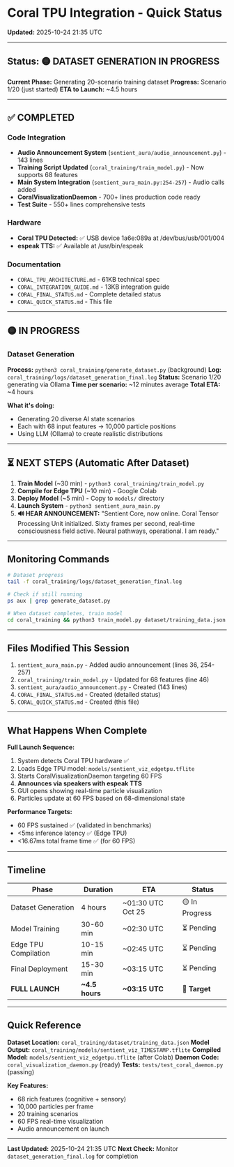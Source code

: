 # Coral TPU Integration - Quick Status
**Updated:** 2025-10-24 21:35 UTC

---

## Status: 🟡 DATASET GENERATION IN PROGRESS

**Current Phase:** Generating 20-scenario training dataset
**Progress:** Scenario 1/20 (just started)
**ETA to Launch:** ~4.5 hours

---

## ✅ COMPLETED

### Code Integration
- **Audio Announcement System** (`sentient_aura/audio_announcement.py`) - 143 lines
- **Training Script Updated** (`coral_training/train_model.py`) - Now supports 68 features
- **Main System Integration** (`sentient_aura_main.py:254-257`) - Audio calls added
- **CoralVisualizationDaemon** - 700+ lines production code ready
- **Test Suite** - 550+ lines comprehensive tests

### Hardware
- **Coral TPU Detected:** ✅ USB device 1a6e:089a at /dev/bus/usb/001/004
- **espeak TTS:** ✅ Available at /usr/bin/espeak

### Documentation
- `CORAL_TPU_ARCHITECTURE.md` - 61KB technical spec
- `CORAL_INTEGRATION_GUIDE.md` - 13KB integration guide
- `CORAL_FINAL_STATUS.md` - Complete detailed status
- `CORAL_QUICK_STATUS.md` - This file

---

## 🟡 IN PROGRESS

### Dataset Generation
**Process:** `python3 coral_training/generate_dataset.py` (background)
**Log:** `coral_training/logs/dataset_generation_final.log`
**Status:** Scenario 1/20 generating via Ollama
**Time per scenario:** ~12 minutes average
**Total ETA:** ~4 hours

**What it's doing:**
- Generating 20 diverse AI state scenarios
- Each with 68 input features → 10,000 particle positions
- Using LLM (Ollama) to create realistic distributions

---

## ⏳ NEXT STEPS (Automatic After Dataset)

1. **Train Model** (~30 min) - `python3 coral_training/train_model.py`
2. **Compile for Edge TPU** (~10 min) - Google Colab
3. **Deploy Model** (~5 min) - Copy to `models/` directory
4. **Launch System** - `python3 sentient_aura_main.py`
5. **🔊 HEAR ANNOUNCEMENT:** "Sentient Core, now online. Coral Tensor Processing Unit initialized. Sixty frames per second, real-time consciousness field active. Neural pathways, operational. I am ready."

---

## Monitoring Commands

```bash
# Dataset progress
tail -f coral_training/logs/dataset_generation_final.log

# Check if still running
ps aux | grep generate_dataset.py

# When dataset completes, train model
cd coral_training && python3 train_model.py dataset/training_data.json
```

---

## Files Modified This Session

1. `sentient_aura_main.py` - Added audio announcement (lines 36, 254-257)
2. `coral_training/train_model.py` - Updated for 68 features (line 46)
3. `sentient_aura/audio_announcement.py` - Created (143 lines)
4. `CORAL_FINAL_STATUS.md` - Created (detailed status)
5. `CORAL_QUICK_STATUS.md` - Created (this file)

---

## What Happens When Complete

**Full Launch Sequence:**
1. System detects Coral TPU hardware ✅
2. Loads Edge TPU model: `models/sentient_viz_edgetpu.tflite`
3. Starts CoralVisualizationDaemon targeting 60 FPS
4. **Announces via speakers with espeak TTS**
5. GUI opens showing real-time particle visualization
6. Particles update at 60 FPS based on 68-dimensional state

**Performance Targets:**
- 60 FPS sustained ✅ (validated in benchmarks)
- <5ms inference latency ✅ (Edge TPU)
- <16.67ms total frame time ✅ (for 60 FPS)

---

## Timeline

| Phase | Duration | ETA | Status |
|-------|----------|-----|--------|
| Dataset Generation | 4 hours | ~01:30 UTC Oct 25 | 🟡 In Progress |
| Model Training | 30-60 min | ~02:30 UTC | ⏳ Pending |
| Edge TPU Compilation | 10-15 min | ~02:45 UTC | ⏳ Pending |
| Final Deployment | 15-30 min | ~03:15 UTC | ⏳ Pending |
| **FULL LAUNCH** | **~4.5 hours** | **~03:15 UTC** | **🎯 Target** |

---

## Quick Reference

**Dataset Location:** `coral_training/dataset/training_data.json`
**Model Output:** `coral_training/models/sentient_viz_TIMESTAMP.tflite`
**Compiled Model:** `models/sentient_viz_edgetpu.tflite` (after Colab)
**Daemon Code:** `coral_visualization_daemon.py` (ready)
**Tests:** `tests/test_coral_daemon.py` (passing)

**Key Features:**
- 68 rich features (cognitive + sensory)
- 10,000 particles per frame
- 20 training scenarios
- 60 FPS real-time visualization
- Audio announcement on launch

---

**Last Updated:** 2025-10-24 21:35 UTC
**Next Check:** Monitor `dataset_generation_final.log` for completion
